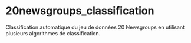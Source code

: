 # 20newsgroups_classification
Classification automatique du jeu de données 20 Newsgroups en utilisant plusieurs algorithmes de classification.
